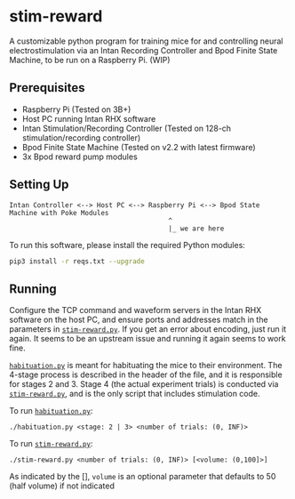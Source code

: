 # stim-reward
A customizable python program for training mice for and controlling neural electrostimulation via an Intan Recording Controller and Bpod Finite State Machine, to be run on a Raspberry Pi. (WIP)

## Prerequisites
- Raspberry Pi (Tested on 3B+)
- Host PC running Intan RHX software
- Intan Stimulation/Recording Controller (Tested on 128-ch stimulation/recording controller)
- Bpod Finite State Machine (Tested on v2.2 with latest firmware)
- 3x Bpod reward pump modules

## Setting Up
```
Intan Controller <--> Host PC <--> Raspberry Pi <--> Bpod State Machine with Poke Modules
                                        ^
                                        |_ we are here
```

To run this software, please install the required Python modules:

```bash
pip3 install -r reqs.txt --upgrade
```

## Running
Configure the TCP command and waveform servers in the Intan RHX software on the host PC, and ensure ports and addresses match in the parameters in [`stim-reward.py`](stim-reward.py). If you get an error about encoding, just run it again. It seems to be an upstream issue and running it again seems to work fine.

[`habituation.py`](habituation.py) is meant for habituating the mice to their environment. The 4-stage process is described in the header of the file, and it is responsible for stages 2 and 3. Stage 4 (the actual experiment trials) is conducted via [`stim-reward.py`](stim-reward.py), and is the only script that includes stimulation code.

To run [`habituation.py`](habituation.py):

```
./habituation.py <stage: 2 | 3> <number of trials: (0, INF)>
```

To run [`stim-reward.py`](stim-reward.py):

```
./stim-reward.py <number of trials: (0, INF)> [<volume: (0,100]>]
```

As indicated by the [], `volume` is an optional parameter that defaults to 50 (half volume) if not indicated
